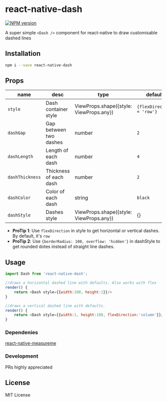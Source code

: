 # react-native-dash
[![NPM version](https://badge.fury.io/js/react-native-dash.svg)](http://badge.fury.io/js/react-native-dash)

A super simple `<Dash />` component for react-native to draw customisable dashed lines

## Installation
```sh
npm i --save react-native-dash
```

## Props
| name | desc | type | default
| --- | --- | --- | --- |
| `style` | Dash container style  | ViewProps.shape({style: ViewProps.any}) | `{flexDirection = 'row'}`
| `dashGap` | Gap between two dashes | number | `2`
| `dashLength` | Length of each dash | number | `4`
| `dashThickness` | Thickness of each dash | number | `2`
| `dashColor` | Color of each dash | string | `black`
| `dashStyle` | Dashes style | ViewProps.shape({style: ViewProps.any}) | {}

 - **ProTip 1**: Use `flexDirection` in style to get horizontal or vertical dashes. By default, it's `row`
 - **ProTip 2**: Use `{borderRadius: 100, overflow: 'hidden'}` in dashStyle to get rounded dotes instead of straight line dashes. 

## Usage
```javascript
import Dash from 'react-native-dash';

//draws a horizontal dashed line with defaults. Also works with flex
render() {
    return <Dash style={{width:100, height:1}}/>
}

//draws a vertical dashed line with defaults.
render() {
    return <Dash style={{width:1, height:100, flexDirection:'column'}}/>
}
```

### Dependenies
 [react-native-measureme](https://github.com/obipawan/react-native-measureme)
### Development

PRs highly appreciated

License
----
MIT License

